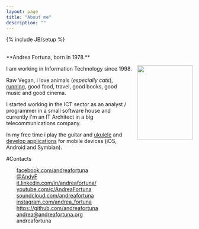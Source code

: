 ```yaml
---
layout: page
title: "About me"
description: ""
---
```

{% include JB/setup %}



<br/>
**Andrea Fortuna, born in 1978.**

<a href="http://4.bp.blogspot.com/-Gcum7xipqJI/USoINw-e-kI/AAAAAAAAEaI/PtjVufUBil8/s1600/AndyF2_small.jpg" imageanchor="1" style="clear: right; float: right; margin-bottom: 1em; margin-left: 1em;"><img src="http://4.bp.blogspot.com/-Gcum7xipqJI/USoINw-e-kI/AAAAAAAAEaI/PtjVufUBil8/s200/AndyF2_small.jpg" border="0" height="200" width="150"></a>

I am working in Information Technology since 1998.

Raw Vegan, i love animals (*especially cats*), [running](running.html), good food, travel, good books, good music and good cinema.

I started working in the ICT sector as an analyst / programmer in a small software house and currently i'm an IT Architect in a big telecommunications company.

In my free time i play the guitar and [ukulele](ukulele.html) and [develop applications](portfolio.html) for mobile devices (iOS, Android and Symbian).


#Contacts

<ul  style="list-style-type: none;">
<li><i class="fa fa-facebook"></i>&nbsp;<a href="https://www.facebook.com/andreafortuna" target="_blank">facebook.com/andreafortuna</a></li>
<li><i class="fa fa-twitter"></i>&nbsp;<a href="https://twitter.com/AndyF" target="_blank">@AndyF</a></li>
<li><i class="fa fa-linkedin"></i>&nbsp;<a href="http://it.linkedin.com/in/andreafortuna/" target="_blank">it.linkedin.com/in/andreafortuna/</a></li>
<li><i class="fa fa-youtube"></i>&nbsp;<a href="https://www.youtube.com/c/AndreaFortuna" rel="me">youtube.com/c/AndreaFortuna</a></li>
<li><i class="fa fa-soundcloud"></i>&nbsp;<a href="https://soundcloud.com/andreafortuna" rel="me">soundcloud.com/andreafortuna</a></li>
<li><i class="fa fa-instagram"></i>&nbsp;<a href="http://instagram.com/andrea_fortuna" target="_blank">instagram.com/andrea_fortuna</a></li>
<li><i class="fa fa-github"></i>&nbsp;<a href="https://github.com/andreafortuna">https://github.com/andreafortuna</a></li>
<li><i class="fa fa-envelope"></i>&nbsp;<a href="mailto:andrea@andreafortuna.org" target="_blank">andrea@andreafortuna.org</a></li>
<li><i class="fa fa-skype"></i>&nbsp;andreafortuna</li>
</ul>


<div style="clear: both;"></div>

